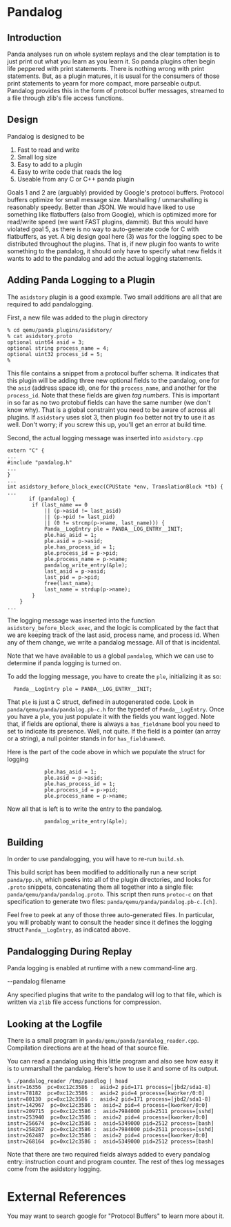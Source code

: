 
Pandalog
========

Introduction
------------

Panda analyses run on whole system replays and the clear temptation is to just print out what you learn as you learn it. So panda plugins often begin life peppered with print statements. There is nothing wrong with print statements. But, as a plugin matures, it is usual for the consumers of those print statements to yearn for more compact, more parseable output. Pandalog provides this in the form of protocol buffer messages, streamed to a file through zlib's file access functions.


Design
------

Pandalog is designed to be

1. Fast to read and write
2. Small log size
3. Easy to add to a plugin
4. Easy to write code that reads the log
5. Useable from any C or C++ panda plugin

Goals 1 and 2 are (arguably) provided by Google's protocol buffers. 
Protocol buffers optimize for small message size. 
Marshalling / unmarshalling is reasonably speedy. 
Better than JSON. 
We would have liked to use something like flatbuffers (also from Google), which is optimized more for read/write speed (we want FAST plugins, dammit). 
But this would have violated goal 5, as there is no way to auto-generate code for C with flatbuffers, as yet. 
A big design goal here (3) was for the logging spec to be distributed throughout the plugins. 
That is, if new plugin foo wants to write something to the pandalog, it should only have to specify what new fields it wants to add to the pandalog and add the actual logging statements. 

Adding Panda Logging to a Plugin
--------------------------------

The `asidstory` plugin is a good example. 
Two small additions are all that are required to add pandalogging.

First, a new file was added to the plugin directory

    % cd qemu/panda_plugins/asidstory/
    % cat asidstory.proto
    optional uint64 asid = 3; 
    optional string process_name = 4;
    optional uint32 process_id = 5;
    % 

This file contains a snippet from a protocol buffer schema.
It indicates that this plugin will be adding three new optional fields to the pandalog, one for the `asid` (address space id), 
one for the `process_name`, and another for the `process_id`.
Note that these fields are given *tag numbers*.
This is important in so far as no two protobuf fields can have the same number (we don't know why).
That is a global constraint you need to be aware of across all plugins.
If `asidstory` uses slot 3, then plugin `foo` better not try to use it as well.
Don't worry; if you screw this up, you'll get an error at build time.

Second, the actual logging message was inserted into `asidstory.cpp`

    extern "C" {
    ...
    #include "pandalog.h"
    ...
    }
    ...
    int asidstory_before_block_exec(CPUState *env, TranslationBlock *tb) {
    ...
           if (pandalog) {
            if (last_name == 0
                || (p->asid != last_asid)
                || (p->pid != last_pid) 
                || (0 != strcmp(p->name, last_name))) {        
                Panda__LogEntry ple = PANDA__LOG_ENTRY__INIT;
                ple.has_asid = 1;
                ple.asid = p->asid;
                ple.has_process_id = 1;
                ple.process_id = p->pid;
                ple.process_name = p->name;
                pandalog_write_entry(&ple);           
                last_asid = p->asid;
                last_pid = p->pid;
                free(last_name);
                last_name = strdup(p->name);
            }
        }
    ...

The logging message was inserted into the function `asidstory_before_block_exec`, and the logic is complicated
by the fact that we are keeping track of the last asid, process name, and process id.
When any of them change, we write a pandalog message.
All of that is incidental.

Note that we have available to us a global `pandalog`, which we can use to determine if panda logging is turned on.  

To add the logging message, you have to create the `ple`, initializing it as so:

      Panda__LogEntry ple = PANDA__LOG_ENTRY__INIT;

That `ple` is just a C struct, defined in autogenerated code.
Look in `panda/qemu/panda/pandalog.pb-c.h` for the typedef of `Panda__LogEntry`.
Once you have a `ple`, you just populate it with the fields you want logged.
Note that, if fields are optional, there is always a `has_fieldname` bool you need to
set to indicate its presence. 
Well, not quite. 
If the field is a pointer (an array or a string), a null pointer stands in for `has_fieldname=0`.

Here is the part of the code above in which we populate the struct for logging

                ple.has_asid = 1;
                ple.asid = p->asid;
                ple.has_process_id = 1;
                ple.process_id = p->pid;
                ple.process_name = p->name;

Now all that is left is to write the entry to the pandalog.

                pandalog_write_entry(&ple);


Building
--------

In order to use pandalogging, you will have to re-run `build.sh`.

This build script has been modified to additionally run a new script `panda/pp.sh`, which
peeks into all of the plugin directories, and looks for `.proto` snippets, concatenating them all together into
a single file: `panda/qemu/panda/pandalog.proto`.
This script then runs `protoc-c` on that specification to generate two files: `panda/qemu/panda/pandalog.pb-c.[ch]`.

Feel free to peek at any of those three auto-generated files.
In particular, you will probably want to consult the header since it defines the logging struct
`Panda__LogEntry`, as indicated above.


Pandalogging During Replay
--------------------------

Panda logging is enabled at runtime with a new command-line arg.

  --pandalog filename

Any specified plugins that write to the pandalog will log to that file, which is written via `zlib` file access functions for compression.


Looking at the Logfile
----------------------

There is a small program in `panda/qemu/panda/pandalog_reader.cpp`.
Compilation directions are at the head of that source file.

You can read a pandalog using this little program and also see how easy it is to unmarshall the pandalog.
Here's how to use it and some of its output.

    % ./pandalog_reader /tmp/pandlog | head
    instr=16356  pc=0xc12c3586 :  asid=2 pid=171 process=[jbd2/sda1-8] 
    instr=78182  pc=0xc12c3586 :  asid=2 pid=4 process=[kworker/0:0]   
    instr=80130  pc=0xc12c3586 :  asid=2 pid=171 process=[jbd2/sda1-8] 
    instr=142967  pc=0xc12c3586 :  asid=2 pid=4 process=[kworker/0:0]  
    instr=209715  pc=0xc12c3586 :  asid=7984000 pid=2511 process=[sshd]
    instr=253940  pc=0xc12c3586 :  asid=2 pid=4 process=[kworker/0:0]  
    instr=256674  pc=0xc12c3586 :  asid=5349000 pid=2512 process=[bash]
    instr=258267  pc=0xc12c3586 :  asid=7984000 pid=2511 process=[sshd]
    instr=262487  pc=0xc12c3586 :  asid=2 pid=4 process=[kworker/0:0]  
    instr=268164  pc=0xc12c3586 :  asid=5349000 pid=2512 process=[bash]


Note that there are two required fields always added to every pandalog entry: instruction count and program counter.
The rest of thes log messages come from the asidstory logging.  




External References
===================

You may want to search google for "Protocol Buffers" to learn more about it.

